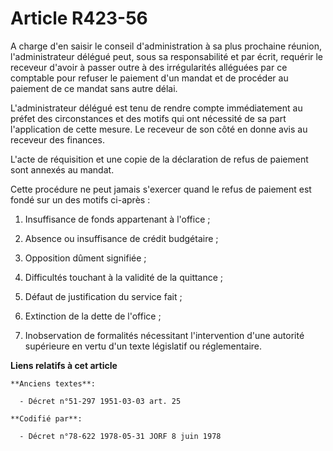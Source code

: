 # Article R423-56

A charge d'en saisir le conseil d'administration à sa plus prochaine réunion, l'administrateur délégué peut, sous sa
responsabilité et par écrit, requérir le receveur d'avoir à passer outre à des irrégularités alléguées par ce comptable pour
refuser le paiement d'un mandat et de procéder au paiement de ce mandat sans autre délai.

L'administrateur délégué est tenu de rendre compte immédiatement au préfet des circonstances et des motifs qui ont nécessité
de sa part l'application de cette mesure. Le receveur de son côté en donne avis au receveur des finances.

L'acte de réquisition et une copie de la déclaration de refus de paiement sont annexés au mandat.

Cette procédure ne peut jamais s'exercer quand le refus de paiement est fondé sur un des motifs ci-après :

1. Insuffisance de fonds appartenant à l'office ;

2. Absence ou insuffisance de crédit budgétaire ;

3. Opposition dûment signifiée ;

4. Difficultés touchant à la validité de la quittance ;

5. Défaut de justification du service fait ;

6. Extinction de la dette de l'office ;

7. Inobservation de formalités nécessitant l'intervention d'une autorité supérieure en vertu d'un texte législatif ou
réglementaire.

**Liens relatifs à cet article**

	**Anciens textes**:

	  - Décret n°51-297 1951-03-03 art. 25

	**Codifié par**:

	  - Décret n°78-622 1978-05-31 JORF 8 juin 1978

